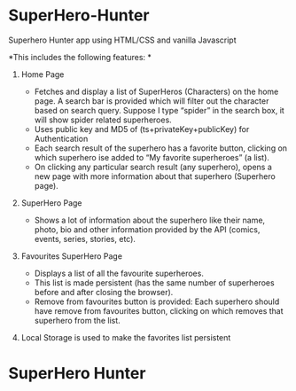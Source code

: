 # SuperHero-Hunter
Superhero Hunter app using HTML/CSS and vanilla Javascript

*This includes the following features:  *
   1. Home Page
      - Fetches and display a list of SuperHeros (Characters) on the home page. A search bar is provided which will filter out the character based on search query. Suppose I type “spider” in the search box, it will show spider related superheroes. 
      - Uses public key and MD5 of (ts+privateKey+publicKey) for Authentication
      - Each search result of the superhero has a favorite button, clicking on which superhero ise added to  “My favorite superheroes” (a list).
      - On clicking any particular search result (any superhero), opens a new page with more information about that superhero (Superhero page).


   2. SuperHero Page
      - Shows a lot of information about the superhero like their name, photo, bio and other information provided by the API (comics, events, series, stories, etc).

   3. Favourites SuperHero Page
      - Displays a list of all the favourite superheroes.
      - This list is made persistent (has the same number of superheroes before and after closing the browser).
      -	Remove from favourites button is provided: Each superhero should have remove from favourites button, clicking on which removes that superhero from the list.

   4. Local Storage is used to make the favorites list persistent

# SuperHero Hunter
